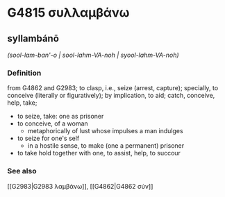 # G4815 συλλαμβάνω

## syllambánō

_(sool-lam-ban'-o | sool-lahm-VA-noh | syool-lahm-VA-noh)_

### Definition

from G4862 and G2983; to clasp, i.e., seize (arrest, capture); specially, to conceive (literally or figuratively); by implication, to aid; catch, conceive, help, take; 

- to seize, take: one as prisoner
- to conceive, of a woman
  - metaphorically of lust whose impulses a man indulges
- to seize for one's self
  - in a hostile sense, to make (one a permanent) prisoner
- to take hold together with one, to assist, help, to succour

### See also

[[G2983|G2983 λαμβάνω]], [[G4862|G4862 σύν]]
